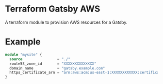 # Terraform Gatsby AWS

A terraform module to provision AWS resources for a Gatsby.

# Example

```tf
module "mysite" {
  source                = "./"
  route53_zone_id       = "XXXXXXXXXXXXXX"
  domain_name           = "gatsby.example.com"
  https_certificate_arn = "arn:aws:acm:us-east-1:XXXXXXXXXXXX:certificate/1b2aca23-1e57-97ac-a8268-ab44a90178de7" // must be in us-east-1
}
```
